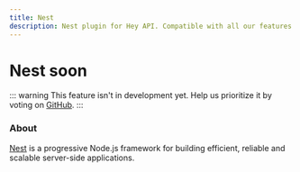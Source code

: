 ```yaml
---
title: Nest
description: Nest plugin for Hey API. Compatible with all our features.
---
```


# Nest <span data-soon>soon</span>

::: warning
This feature isn't in development yet. Help us prioritize it by voting on [GitHub](https://github.com/hey-api/openapi-ts/issues/1481).
:::

### About

[Nest](https://nestjs.com) is a progressive Node.js framework for building efficient, reliable and scalable server-side applications.

<!--@include: ../../sponsors.md-->
